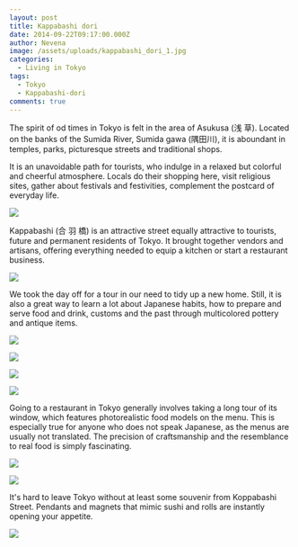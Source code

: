 ```yaml
---
layout: post
title: Kappabashi dori
date: 2014-09-22T09:17:00.000Z
author: Nevena
image: /assets/uploads/kappabashi_dori_1.jpg
categories:
  - Living in Tokyo
tags:
  - Tokyo
  - Kappabashi-dori
comments: true
---
```

The spirit of od times in Tokyo is felt in the area of Asukusa (浅 草). Located on the banks of the Sumida River, Sumida gawa (隅田川), it is aboundant in temples, parks, picturesque streets and traditional shops.

It is an unavoidable path for tourists, who indulge in a relaxed but colorful and cheerful atmosphere. Locals do their shopping here, visit religious sites, gather about festivals and festivities, complement the postcard of everyday life.

![](/assets/uploads/kappabashi_dori_2.jpg)

Kappabashi (合 羽 橋) is an attractive street equally attractive to tourists, future and permanent residents of Tokyo. It brought together vendors and artisans, offering everything needed to equip a kitchen or start a restaurant business.

![](/assets/uploads/kappabashi_dori_3.jpg)

We took the day off for a tour in our need to tidy up a new home. Still, it is also a great way to learn a lot about Japanese habits, how to prepare and serve food and drink, customs and the past through multicolored pottery and antique items.

![](/assets/uploads/kappabashi_dori_4.jpg)

![](/assets/uploads/kappabashi_dori_5.jpg)

![](/assets/uploads/kappabashi_dori_6.jpg)

![](/assets/uploads/kappabashi_dori_7.jpg)

Going to a restaurant in Tokyo generally involves taking a long tour of its window, which features photorealistic food models on the menu. This is especially true for anyone who does not speak Japanese, as the menus are usually not translated. The precision of craftsmanship and the resemblance to real food is simply fascinating.

![](/assets/uploads/kappabashi_dori_8.jpg)

![](/assets/uploads/kappabashi_dori_9.jpg)

It's hard to leave Tokyo without at least some souvenir from Koppabashi Street. Pendants and magnets that mimic sushi and rolls are instantly opening your appetite.

![](/assets/uploads/kappabashi_dori_10.jpg)